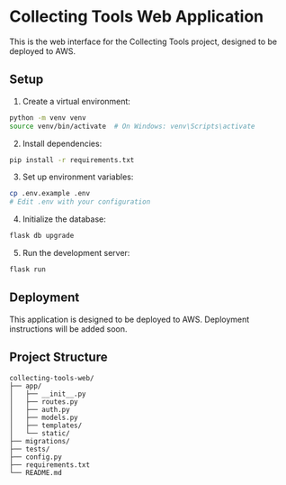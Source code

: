 # Collecting Tools Web Application

This is the web interface for the Collecting Tools project, designed to be deployed to AWS.

## Setup

1. Create a virtual environment:
```bash
python -m venv venv
source venv/bin/activate  # On Windows: venv\Scripts\activate
```

2. Install dependencies:
```bash
pip install -r requirements.txt
```

3. Set up environment variables:
```bash
cp .env.example .env
# Edit .env with your configuration
```

4. Initialize the database:
```bash
flask db upgrade
```

5. Run the development server:
```bash
flask run
```

## Deployment

This application is designed to be deployed to AWS. Deployment instructions will be added soon.

## Project Structure

```
collecting-tools-web/
├── app/
│   ├── __init__.py
│   ├── routes.py
│   ├── auth.py
│   ├── models.py
│   ├── templates/
│   └── static/
├── migrations/
├── tests/
├── config.py
├── requirements.txt
└── README.md
```
